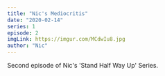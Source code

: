 ```yaml
---
title: "Nic's Mediocritis"
date: "2020-02-14"
series: 1
episode: 2
imgLink: https://imgur.com/MCdwIu8.jpg
author: "Nic"
---
```


Second episode of Nic's 'Stand Half Way Up' Series.

